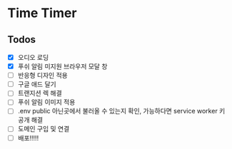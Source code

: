 # Time Timer

## Todos

- [x] 오디오 로딩
- [x] 푸쉬 알림 미지원 브라우저 모달 창
- [ ] 반응형 디자인 적용
- [ ] 구글 애드 달기
- [ ] 트랜지션 렉 해결
- [ ] 푸쉬 알림 이미지 적용
- [ ] .env public 아닌곳에서 불러올 수 있는지 확인, 가능하다면 service worker 키 공개 해결
- [ ] 도메인 구입 및 연결
- [ ] 배포!!!!!

